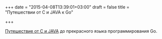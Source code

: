 +++
date = "2015-04-08T13:39:01+03:00"
draft = false
title = "Путешествии от C и JAVA к Go"

+++

<p><a href="https://rbock44.wordpress.com/2015/03/30/c-java-golang/">Путешествие от C и JAVA</a> до прекрасного языка программирования Go.</p>

